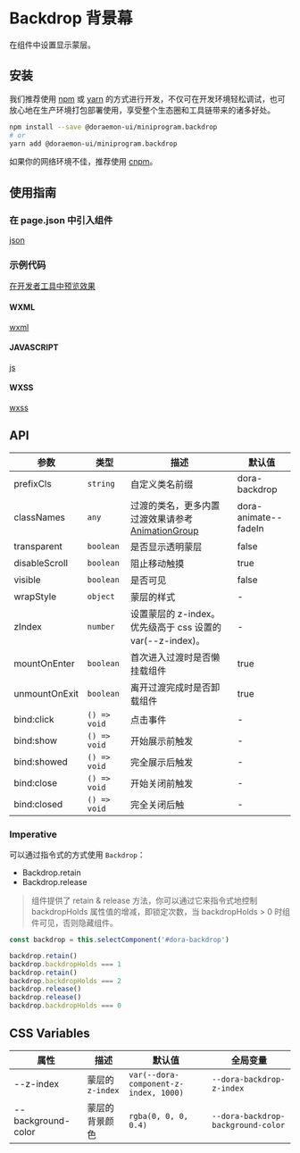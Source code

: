 # Backdrop 背景幕

在组件中设置显示蒙层。

## 安装

我们推荐使用 [npm](https://www.npmjs.com) 或 [yarn](https://yarnpkg.com) 的方式进行开发，不仅可在开发环境轻松调试，也可放心地在生产环境打包部署使用，享受整个生态圈和工具链带来的诸多好处。

```bash
npm install --save @doraemon-ui/miniprogram.backdrop
# or
yarn add @doraemon-ui/miniprogram.backdrop
```

如果你的网络环境不佳，推荐使用 [cnpm](https://cnpmjs.org)。

## 使用指南

### 在 page.json 中引入组件

[json](./playground/pages/index/index.json ':include :type=code')

### 示例代码

[在开发者工具中预览效果](https://developers.weixin.qq.com/s/y4kTFWmZ7Vw0)

<!-- tabs:start -->

#### **WXML**

[wxml](./playground/pages/index/index.wxml ':include :type=code')

#### **JAVASCRIPT**

[js](./playground/pages/index/index.js ':include :type=code')

#### **WXSS**

[wxss](./playground/pages/index/index.wxss ':include :type=code')

<!-- tabs:end -->

## API

| 参数 | 类型 | 描述 | 默认值 |
| --- | --- | --- | --- |
| prefixCls | `string` | 自定义类名前缀 | dora-backdrop |
| classNames | `any` | 过渡的类名，更多内置过渡效果请参考 [AnimationGroup](animation-group.md) | dora-animate--fadeIn |
| transparent | `boolean` | 是否显示透明蒙层 | false |
| disableScroll | `boolean` | 阻止移动触摸 | true |
| visible | `boolean` | 是否可见 | false |
| wrapStyle | `object` | 蒙层的样式 | - |
| zIndex | `number` | 设置蒙层的 z-index。优先级高于 css 设置的 var(--z-index)。 | - |
| mountOnEnter | `boolean` | 首次进入过渡时是否懒挂载组件 | true |
| unmountOnExit | `boolean` | 离开过渡完成时是否卸载组件 | true |
| bind:click | `() => void` | 点击事件 | - |
| bind:show | `() => void` | 开始展示前触发 | - |
| bind:showed | `() => void` | 完全展示后触发 | - |
| bind:close | `() => void` | 开始关闭前触发 | - |
| bind:closed | `() => void` | 完全关闭后触 | - |

### Imperative

可以通过指令式的方式使用 `Backdrop`：

- Backdrop.retain
- Backdrop.release

> 组件提供了 retain & release 方法，你可以通过它来指令式地控制 backdropHolds 属性值的增减，即锁定次数，当 backdropHolds > 0 时组件可见，否则隐藏组件。

```ts
const backdrop = this.selectComponent('#dora-backdrop')

backdrop.retain()
backdrop.backdropHolds === 1
backdrop.retain()
backdrop.backdropHolds === 2
backdrop.release()
backdrop.release()
backdrop.backdropHolds === 0
```

## CSS Variables

| 属性 | 描述 | 默认值 | 全局变量 |
| --- | --- | --- | --- |
| --z-index | 蒙层的 `z-index` | `var(--dora-component-z-index, 1000)` | `--dora-backdrop-z-index` |
| --background-color | 蒙层的背景颜色 | `rgba(0, 0, 0, 0.4)` | `--dora-backdrop-background-color` |